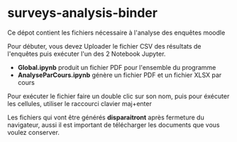 # surveys-analysis-binder
Ce dépot contient les fichiers nécessaire à l'analyse des enquêtes moodle

Pour débuter, vous devez Uploader le fichier CSV des résultats de l'enquêtes puis exécuter l'un des 2 Notebook Jupyter.

- **Global.ipynb** produit un fichier PDF pour l'ensemble du programme
- **AnalyseParCours.ipynb** génère un fichier PDF et un fichier XLSX par cours

Pour exécuter le fichier faire un double clic sur son nom, puis pour éxécuter les cellules, utiliser le raccourci clavier maj+enter

Les fichiers qui vont être générés **disparaitront** après fermeture du navigateur, aussi il est important de télécharger les documents que vous voulez conserver.

